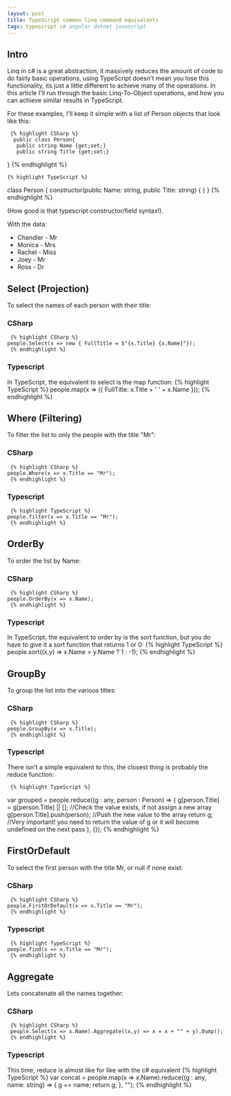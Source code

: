 ```yaml
---
layout: post
title: TypeScript common linq command equivalents
tags: typescript c# angular dotnet javascript
---
```


## Intro
Linq in c# is a great abstraction, it massively reduces the amount of code to do fairly basic operations, using TypeScript doesn't mean you lose this functionality, its just a little different to achieve many of the operations. In this article I'll run through the basic Linq-To-Object operations, and how you can achieve similar results in TypeScript.

For these examples, I'll keep it simple with a list of Person objects that look like this:

     {% highlight CSharp %}
      public class Person{
       public string Name {get;set;}
       public string Title {get;set;}
   }
     {% endhighlight %}

    {% highlight TypeScript %}
   class Person
{
    constructor(public Name: string, public Title: string)
    { }
}
     {% endhighlight %}

(How good is that typescript constructor/field syntax!).

With the data:
 - Chandler - Mr
 - Monica - Mrs
 - Rachel - Miss
 - Joey - Mr
 - Ross - Dr

## Select (Projection)
To select the names of each person with their title:

### CSharp
     {% highlight CSharp %}
	people.Select(x => new { FullTitle = $"{x.Title} {x.Name}"});
     {% endhighlight %}

### Typescript
In TypeScript, the equivalent to select is the map function:
     {% highlight TypeScript %}
	people.map(x => ({ FullTitle: x.Title + ' ' + x.Name }));
     {% endhighlight %}

## Where (Filtering)
To filter the list to only the people with the title "Mr":

### CSharp
     {% highlight CSharp %}
	people.Where(x => x.Title == "Mr");
     {% endhighlight %}

### Typescript
     {% highlight TypeScript %}
	people.filter(x => x.Title == "Mr");
     {% endhighlight %}

## OrderBy
To order the list by Name:

### CSharp
     {% highlight CSharp %}
	people.OrderBy(x => x.Name);
     {% endhighlight %}

### Typescript
In TypeScript, the equivalent to order by is the sort function, but you do have to give it a sort function that returns 1 or 0:
     {% highlight TypeScript %}
	people.sort((x,y) => x.Name > y.Name ? 1 : -1);
     {% endhighlight %}

## GroupBy
To group the list into the various titles:

### CSharp
     {% highlight CSharp %}
	people.GroupBy(x => x.Title);
     {% endhighlight %}

### Typescript
There isn't a simple equivalent to this, the closest thing is probably the reduce function:

     {% highlight TypeScript %}
var grouped = people.reduce((g : any, person : Person) => {
        g[person.Title] = g[person.Title] || []; //Check the value exists, if not assign a new array
       g[person.Title].push(person); //Push the new value to the array
       return g; //Very important! you need to return the value of g or it will become undefined on the next pass
    }, {});
     {% endhighlight %}

## FirstOrDefault
To select the first person with the title Mr, or null if none exist:

### CSharp
     {% highlight CSharp %}
	people.FirstOrDefault(x => x.Title == "Mr");
     {% endhighlight %}

### Typescript
     {% highlight TypeScript %}
	people.find(x => x.Title == "Mr");
     {% endhighlight %}

## Aggregate
Lets concatenate all the names together:

### CSharp
     {% highlight CSharp %}
	 people.Select(x => x.Name).Aggregate((x,y) => x = x + "" + y).Dump();
     {% endhighlight %}

### Typescript
This time, reduce is almost like for like with the c# equivalent
     {% highlight TypeScript %}
        var concat = people.map(x => x.Name).reduce((g : any, name: string) => {
            g += name;
            return g;
        }, "");
     {% endhighlight %}


